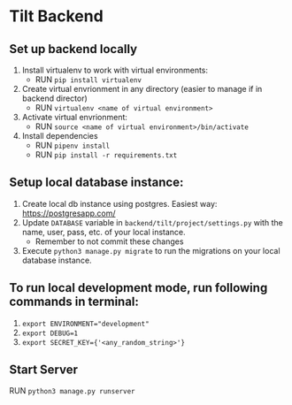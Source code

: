 # Tilt Backend

## Set up backend locally
1. Install virtualenv to work with virtual environments:
      - RUN `pip install virtualenv`
2. Create virtual envrionment in any directory (easier to manage if in backend director)
      - RUN `virtualenv <name of virtual environment>`
3. Activate virtual envrionment: 
      - RUN `source <name of virtual environment>/bin/activate`
4. Install dependencies
      - RUN `pipenv install`
      - RUN `pip install -r requirements.txt`

## Setup local database instance:
1. Create local db instance using postgres. Easiest way: https://postgresapp.com/
2. Update `DATABASE` variable in `backend/tilt/project/settings.py` with the name, user, pass, etc. of your local instance.
      - Remember to not commit these changes
3. Execute `python3 manage.py migrate` to run the migrations on your local database instance.

## To run local development mode, run following commands in terminal:
1. `export ENVIRONMENT="development"`
2. `export DEBUG=1`
3. `export SECRET_KEY={'<any_random_string>'}`

## Start Server

RUN `python3 manage.py runserver`
